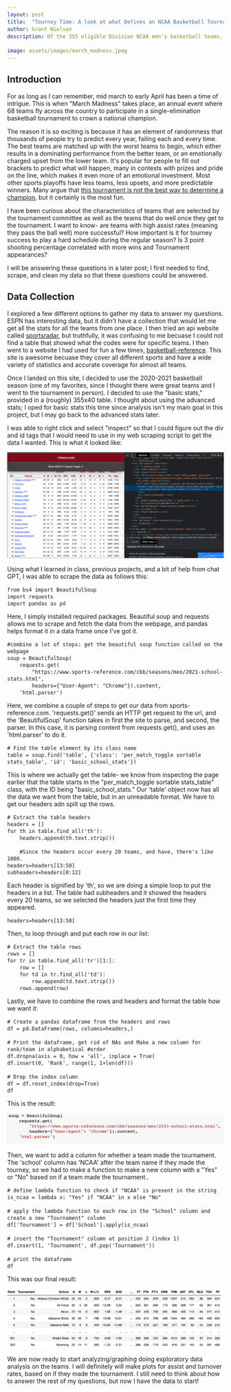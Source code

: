 ```yaml
---
layout: post
title:  "Tourney Time: A look at what Defines an NCAA Basketball Tournament Team"
author: Grant Nielson
description: Of the 355 eligible Division NCAA men's basketball teams, only 68 are invited to the Big Dance at the end of the year. I wanted to know- what are those team's stats like? I dove into the 2020-2021 season to find out.

image: assets/images/march_madness.jpeg
---
```


## Introduction

For as long as I can remember, mid march to early April has been a time of intrigue. This is when "March Madness" takes place, an annual event where 68 teams fly across the country to participate in a single-elimination basketball tournament to crown a national champion.

The reason it is so exciting is because it has an element of randomness that thousands of people try to predict every year, failing each and every time. The best teams are matched up with the worst teams to begin, which either results in a dominating performance from the better team, or an emotionally charged upset from the lower team. It's popular for people to fill out brackets to predict what will happen, many in contests with prizes and pride on the line, which makes it even more of an emotional investment. Most other sports playoffs have less teams, less upsets, and more predictable winners. Many argue that [this tournament is not the best way to determine a champion](https://www.foxsports.com/stories/other/the-ncaa-tournament-is-the-worst-way-to-crown-a-champ), but it certainly is the most fun.


I have been curious about the characteristics of teams that are selected by the tournament committee as well as the teams that do well once they get to the tournament. I want to know- are teams with high assist rates (meaning they pass the ball well) more successful? How important is it for tourney success to play a hard schedule during the regular season? Is 3 point shooting percentage correlated with more wins and Tournament appearances? 

I will be answering these questions in a later post; I first needed to find, scrape, and clean my data so that these questions could be answered.

## Data Collection

I explored a few different options to gather my data to answer my questions. ESPN has interesting data, but it didn't have a collection that would let me get all the stats for all the teams from one place. I then tried an api website called [sportsradar](https://developer.sportradar.com/), but truthfully, it was confusing to me becuase I could not find a table that showed what the codes were for specific teams. I then went to a website I had used for fun a few times, [basketball-reference](https://www.basketball-reference.com/cbb/). This site is awesome becuase they cover all different sports and have a wide variety of statistics and accurate coverage for almost all teams. 

Once I landed on this site, I decided to use the 2020-2021 basketball season (one of my favorites, since I thought there were great teams and I went to the tournament in person). I decided to use the "basic stats," provided in a (roughly) 355x40 table. I thought about using the advanced stats; I oped for basic stats this time since analysis isn't my main goal in this project, but I may go back to the advanced stats later.

I was able to right click and select "inspect" so that I could figure out the div and id tags that I would need to use in my web scraping script to get the data I wanted. This is what it looked like:

![Figure](https://github.com/grantnielson/my386blog/raw/main/assets/images/table_+_inspect.jpeg)

Using what I learned in class, previous projects, and a bit of help from chat GPT, I was able to scrape the data as follows this:

```
from bs4 import BeautifulSoup
import requests
import pandas as pd
```
Here, I simply installed required packages. Beautiful soup and requests allows me to scrape and fetch the data from the webpage, and pandas helps format it in a data frame once I've got it.


```
#combine a lot of steps: get the beautiful soup function called on the webpage
soup = BeautifulSoup(
    requests.get(
        "https://www.sports-reference.com/cbb/seasons/men/2021-school-stats.html", 
        headers={"User-Agent": "Chrome"}).content,
    'html.parser')
```  
Here, we combine a couple of steps to get our data from sports-reference.com. 'requests.get()' sends an HTTP get request to the url, and the 'BeautifulSoup' function takes in first the site to parse, and second, the parser. In this case, it is parsing content from requests.get(), and uses an 'html.parser' to do it.

```
# Find the table element by its class name
table = soup.find('table', {'class': 'per_match_toggle sortable stats_table', 'id': 'basic_school_stats'})

```

This is where we actually get the table- we know from inspecting the page earlier that the table starts in the "per_match_toggle sortable stats_table" class, with the ID being "basic_school_stats." Our 'table' object now has all the data we want from the table, but in an unreadable format. We have to get our headers adn split up the rows.

```
# Extract the table headers
headers = []
for th in table.find_all('th'):
    headers.append(th.text.strip())

    #Since the headers occur every 20 teams, and have, there's like 1000. 
headers=headers[13:50]
subheaders=headers[0:12]
```

Each header is signified by 'th', so we are doing a simple loop to put the headers in a list. The table had subheaders and it showed the headers every 20 teams, so we selected the headers just the first time they appeared.

```
headers=headers[13:50]
``` 

Then, to loop through and put each row in our list:

```
# Extract the table rows
rows = []
for tr in table.find_all('tr')[1:]:
    row = []
    for td in tr.find_all('td'):
        row.append(td.text.strip())
    rows.append(row)
```

Lastly, we have to combine the rows and headers and format the table how we want it:

```
# Create a pandas dataframe from the headers and rows
df = pd.DataFrame(rows, columns=headers,)

# Print the dataframe, get rid of NAs and Make a new column for rank/team in alphabetical #order
df.dropna(axis = 0, how = 'all', inplace = True)
df.insert(0, 'Rank', range(1, 1+len(df)))

# Drop the index column
df = df.reset_index(drop=True)
df
```

This is the result:

![Figure](https://github.com/grantnielson/my386blog/raw/main/assets/images/first_scraping.jpeg)

 
Then, we want to add a column for whether a team made the tournament. The 'school' column has 'NCAA' after the team name if they made the tourney, so we had to make a function to make a new column with a "Yes" or "No" based on if a team made the tournament..

```
# define lambda function to check if "NCAA" is present in the string
is_ncaa = lambda x: "Yes" if "NCAA" in x else "No"

# apply the lambda function to each row in the "School" column and create a new "Tournament" column
df['Tournament'] = df['School'].apply(is_ncaa)

# insert the "Tournament" column at position 2 (index 1)
df.insert(1, 'Tournament', df.pop('Tournament'))

# print the dataframe
df
```

This was our final result:

![Figure](https://github.com/grantnielson/my386blog/raw/main/assets/images/final_table.jpeg)


We are now ready to start analyzing/graphing doing exploratory data analysis on the teams. I will definitely will make plots for assist and turnover rates, based on if they made the tournament. I still need to think about how to answer the rest of my questions, but now I have the data to start! 
